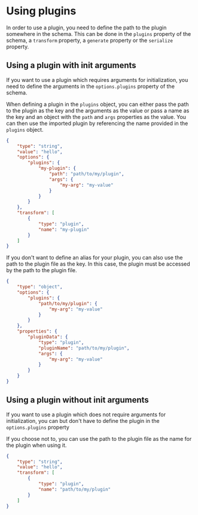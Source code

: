 # Using plugins

In order to use a plugin, you need to define the path to the plugin somewhere
in the schema. This can be done in the `plugins` property of the schema,
a `transform` property, a `generate` property or the `serialize` property.

## Using a plugin with init arguments

If you want to use a plugin which requires arguments for initialization,
you need to define the arguments in the `options.plugins` property of the schema.

When defining a plugin in the `plugins` object, you can either pass
the path to the plugin as the key and the arguments as the value or
pass a name as the key and an object with the `path` and `args` properties
as the value. You can then use the imported plugin by referencing the
name provided in the `plugins` object.

```json
{
    "type": "string",
    "value": "hello",
    "options": {
        "plugins": {
            "my-plugin": {
                "path": "path/to/my/plugin",
                "args": {
                    "my-arg": "my-value"
                }
            }
        }
    },
    "transform": [
        {
            "type": "plugin",
            "name": "my-plugin"
        }
    ]
}
```

If you don't want to define an alias for your plugin, you can also
use the path to the plugin file as the key. In this case, the plugin
must be accessed by the path to the plugin file.

```json
{
    "type": "object",
    "options": {
        "plugins": {
            "path/to/my/plugin": {
                "my-arg": "my-value"
            }
        }
    },
    "properties": {
        "pluginData": {
            "type": "plugin",
            "pluginName": "path/to/my/plugin",
            "args": {
                "my-arg": "my-value"
            }
        }
    }
}
```

## Using a plugin without init arguments

If you want to use a plugin which does not require arguments for initialization,
you can but don't have to define the plugin in the `options.plugins` property

If you choose not to, you can use the path to the plugin file as the name
for the plugin when using it.

```json
{
    "type": "string",
    "value": "hello",
    "transform": [
        {
            "type": "plugin",
            "name": "path/to/my/plugin"
        }
    ]
}
```
